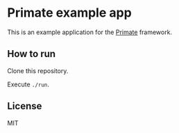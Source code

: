 # Primate example app

This is an example application for the [Primate][primate] framework.

## How to run

Clone this repository.

Execute `./run`.

## License

MIT

[primate]: https://github.com/primatejs/primate
